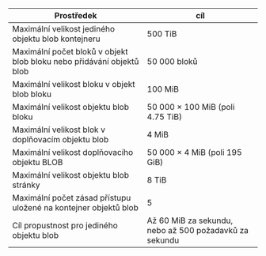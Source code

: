 | Prostředek | cíl |
|----------|---------------|
| Maximální velikost jediného objektu blob kontejneru | 500 TiB |
| Maximální počet bloků v objekt blob bloku nebo přidávání objektů blob | 50 000 bloků |
| Maximální velikost bloku v objekt blob bloku | 100 MiB |
| Maximální velikost objektu blob bloku | 50 000 × 100 MiB (poli 4.75 TiB) |
| Maximální velikost blok v doplňovacím objektu blob | 4 MiB |
| Maximální velikost doplňovacího objektu BLOB | 50 000 × 4 MiB (poli 195 GiB) |
| Maximální velikost objektu blob stránky | 8 TiB |
| Maximální počet zásad přístupu uložené na kontejner objektů blob | 5 |
| Cíl propustnost pro jediného objektu blob | Až 60 MiB za sekundu, nebo až 500 požadavků za sekundu |